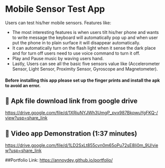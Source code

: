 # Mobile Sensor Test App

Users can test his/her mobile sensors.
Features like: 
- The most interesting features is when users tilt his/her phone and wants to write message the keyboard will automatically pop up and when user put the phone in to plain surface it will disappear automatically.
- It can automatically turn on the flash light when it sense the dark place and for turn off users need to use voice command to turn it off.
- Play and Pause music by waving users hand. 
- Lastly, Users can see all the basic five sensors value like (Accelerometer Sensor, Light Sensor, Proximity Sensor, Gyroscope and Magnetometer).

#### Before installing this app please set up the finger prints and install the apk to avoid an error.



## 🔗 Apk file download link from google drive
https://drive.google.com/file/d/1XRiuNYJWh3UmgP_pvx987BkpwuYgFKQ-/view?usp=share_link

## 🔗 Video app Demonstration (1:37 minutes)
https://drive.google.com/file/d/1LD2SxLt855cvn0m65oPu72sE8Ii0m_9U/view?usp=share_link

##Portfolio Link: https://annoydey.github.io/portfolio/
